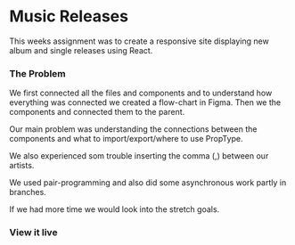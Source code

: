 # Music Releases

This weeks assignment was to create a responsive site displaying new album and single releases using React.

### The Problem

We first connected all the files and components and to understand how everything was connected we created a flow-chart in Figma. Then we the components and connected them to the parent. 

Our main problem was understanding the connections between the components and what to import/export/where to use PropType. 

We also experienced som trouble inserting the comma (,) between our artists.

We used pair-programming and also did some asynchronous work partly in branches.

If we had more time we would look into the stretch goals.

### View it live

